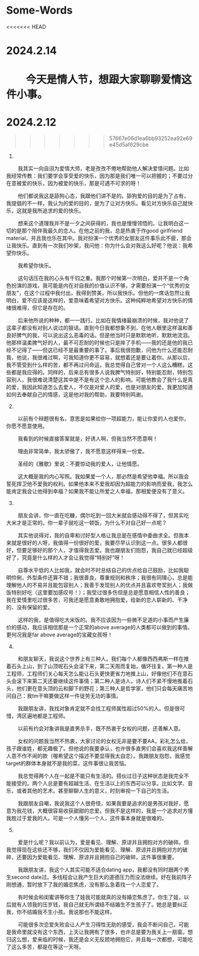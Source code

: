# Some-Words
<<<<<<< HEAD
# 2024.2.14
&nbsp;&nbsp;&nbsp;&nbsp;&nbsp;&nbsp;&nbsp;&nbsp;今天是情人节，想跟大家聊聊爱情这件小事。
=======
# 2024.2.12
>>>>>>> 57667e06d1ea6bb93252ea92e69e45d5af629cbe

1.

&nbsp;&nbsp;&nbsp;&nbsp;&nbsp;&nbsp;&nbsp;&nbsp;我其实一向自诩为爱情大师，老是孜孜不倦地帮助他人解决爱情问题。比如我经常传教：我们要学会享受爱的快乐，因为那是我们唯一可以把握的；不要过分在意被爱的快乐，因为被爱的快乐，那是可遇不可求的呀！

&nbsp;&nbsp;&nbsp;&nbsp;&nbsp;&nbsp;&nbsp;&nbsp;他们都说我这是舔狗心态，我跟他们讲不是的。舔狗爱的目的是为了占有，我提倡的不一样，我认为的爱的目的，是为了让对方快乐。看见对方快乐自己就快乐，这就是我所追求的爱的快乐。

&nbsp;&nbsp;&nbsp;&nbsp;&nbsp;&nbsp;&nbsp;&nbsp;想来这个道理我并不是一夕之间获得的，我也是慢慢领悟的。让我明白这一切的是那个陪伴我最久的恋人。在他之前的我，总是热衷于作good girlfriend material，并且我也乐在其中。我对扮演一个优秀的女朋友这件事乐此不疲，那会让我快乐。直到有一次我们吵架，我问他：你为什么会对我这么好呢？他说：我希望你快乐。

&nbsp;&nbsp;&nbsp;&nbsp;&nbsp;&nbsp;&nbsp;&nbsp;我希望你快乐。

&nbsp;&nbsp;&nbsp;&nbsp;&nbsp;&nbsp;&nbsp;&nbsp;这句话压在我的心头有千钧之重。我那个时候第一次明白，爱并不是一个角色扮演的游戏，我可能是内在对自我的价值认识不够，才需要扮演一个“优秀的女朋友”，在这个过程中我付出，我得到赞美，所以我快乐。但他的一席话忽然让我明白，爱不应该是这样的，爱意味着希望对方快乐。这种纯粹地希望对方快乐的情绪很难得，但它是存在的。

&nbsp;&nbsp;&nbsp;&nbsp;&nbsp;&nbsp;&nbsp;&nbsp;后来他所说的种种，都一一践行。比如在我情绪最崩溃的时候，我对他说了这辈子都没有对别人说过的狠话。直到今日我都想象不到，在他人眼里这样温和善良好脾气的我，可以说出这么恶毒的话。但是他当时只是默默地听，默默地流泪。他那样温柔脾气好的人，最不可忍耐的时候也只是摔了手机——我的还是他的我已经不记得了——但这已经不是最重要的事了。事后我很抱歉，问他为什么还能忍耐我，他说，我很难过啊，可我知道你更不容易，就想着还是要让着你。从那以后，我不管受到什么样的苦，都不再过问命运，我总觉得自己曾对一个人这么糟糕，这些都是我应得的。同样的，后来总有很多人说我脾气特别好，特别能忍耐，特别包容别人，我很难说清楚这其中是不是有这个恋人的影响。可能他教会了我什么是真的爱，我因此知道怎么去爱人，不仅是对爱人的爱，也是对朋友的爱。我更加知道如何去奉献自己的情感，这是他对我的帮助，我要特别鸣谢。

2.   

&nbsp;&nbsp;&nbsp;&nbsp;&nbsp;&nbsp;&nbsp;&nbsp;以前有个辩题很有名，意思是如果给你一项超能力，能让你爱的人也爱你，你愿不愿意使用。

&nbsp;&nbsp;&nbsp;&nbsp;&nbsp;&nbsp;&nbsp;&nbsp;我看到的时候直接答案就是，好诱人啊，但我当然不愿意啊！

&nbsp;&nbsp;&nbsp;&nbsp;&nbsp;&nbsp;&nbsp;&nbsp;理由非常简单，我太骄傲了，我不愿意这样得来一份爱。

&nbsp;&nbsp;&nbsp;&nbsp;&nbsp;&nbsp;&nbsp;&nbsp;圣经的《雅歌》里说：不要惊动我的爱人，让他情愿。

&nbsp;&nbsp;&nbsp;&nbsp;&nbsp;&nbsp;&nbsp;&nbsp;这大概是我的内心写照。我如果爱一个人，那必然是希望他幸福。所以我会誓死捍卫他不爱我的权利。如果他本来不爱我却因为超能力的影响而爱我，我怎么能肯定我会让他得到幸福？如果我不能让所爱之人幸福，那相爱便没有了意义。

3.

&nbsp;&nbsp;&nbsp;&nbsp;&nbsp;&nbsp;&nbsp;&nbsp;朋友会讲，你一直在吃糠，偶尔吃到一回大米就会感动得不得了，但其实吃大米才是正常的。你一辈子就吃这一顿饭，为什么不对自己好一点呢？

&nbsp;&nbsp;&nbsp;&nbsp;&nbsp;&nbsp;&nbsp;&nbsp;其实他说得对，我的自卑和讨好型人格让我总是在感情中委曲求全。但我本来就是很好的人呀，我值得一份很好的爱，我要尽早认识到这一点。很多人都很好，但要足够好的那个人，才值得我去爱。我也跟朋友们抱怨，我自己就已经超级好了，究竟是什么样的人才会让我觉得“特别好”呀！

&nbsp;&nbsp;&nbsp;&nbsp;&nbsp;&nbsp;&nbsp;&nbsp;自尊水平低的人比如我，就会时不时总结自己的优点给自己鼓励，比如我聪明伶俐，外型条件还算不错；我很善良，尊重规则和秩序；我很有同理心，总是能理解他人的不易并且能包容别人；我善于发现别人的优点并且喜欢夸奖别人；我做饭特别好吃（这里要加感叹号！）；我受过很多伤但是总是愿意相信人性的善良；我在爱情里吃过很多苦，可我还是愿意勇敢地拥抱爱，给新的恋人崭新的、干净的、没有保留的爱。

&nbsp;&nbsp;&nbsp;&nbsp;&nbsp;&nbsp;&nbsp;&nbsp;这样的我，是值得吃大米饭的。我不应该因为一些微不足道的小事而产生廉价的感动，我应该相信那是一个正常的above average的人类都可以做到的事情。更何况我是far above average的宝藏女孩呀！

4.

&nbsp;&nbsp;&nbsp;&nbsp;&nbsp;&nbsp;&nbsp;&nbsp;和朋友聊天，我说这个世界上有三种人。我们每个人都像西西弗斯一样在推着石头上山，到了山顶呢石头会滚下来，第二天周而复始，循环往复。第一种人是工程师，工程师们关心每天怎么能让石头更快更省力地推上山，好像他们不在意石头会滚下来第二天还要继续这件事情；第二种人是诗人，诗人们不紧不慢地推着石头，他们更在意头顶的云和脚下的野花；第三种人是哲学家，他们只会每天痛苦地问自己：我tm干嘛要做这样一件徒劳无功的事情。

&nbsp;&nbsp;&nbsp;&nbsp;&nbsp;&nbsp;&nbsp;&nbsp;我跟朋友讲，我找对象肯定就不会找工程师属性超过50%的人。但是很可惜，湾区遍地都是工程师。

&nbsp;&nbsp;&nbsp;&nbsp;&nbsp;&nbsp;&nbsp;&nbsp;以前有约会对象讲我是直男杀手，既不热衷于女权的问题，还善解人意。

&nbsp;&nbsp;&nbsp;&nbsp;&nbsp;&nbsp;&nbsp;&nbsp;女权的问题我当然不热衷，大家讨论的女权无非是要不要AA，彩礼怎么给，孩子跟谁姓，都无趣极了。但他说的我要承认，也许很多直男们会喜欢我这样善解人意不作不闹的款（喔希望这个描述不要显得我太自恋）。我跟朋友抱怨，我感觉target的群体本身就不是我的菜，这件事很让我苦恼。

&nbsp;&nbsp;&nbsp;&nbsp;&nbsp;&nbsp;&nbsp;&nbsp;我总觉得两个人在一起是不能只有生活的。搭伙过日子这种状态是我完全不能接受的。两个人总是要有超越生活、在生活以上的东西可以分享。比如文学、音乐，或者其他的艺术。甚至聊聊人生的意义，时刻审视一下自己的生活。

&nbsp;&nbsp;&nbsp;&nbsp;&nbsp;&nbsp;&nbsp;&nbsp;我跟朋友自嘲，我说我这个人很奇怪，如果我要是追求的是男孩对我好，愿意为我花钱，大概很容易收获甜甜的恋爱。但我不是这样的，我是一个追求对方懂我胜过于爱我的人。可是一个人懂另一个人，这件事本身就是很难的。

5.

&nbsp;&nbsp;&nbsp;&nbsp;&nbsp;&nbsp;&nbsp;&nbsp;爱是什么呢？我以前认为，爱是看见、理解、原谅并且拥抱对方的破碎。但我觉得现在这些还不够，我们不仅因为爱能看见、理解、原谅并且拥抱对方的破碎，还要因为爱能看见、理解、原谅并且拥抱自己的破碎。这件事很重要。

&nbsp;&nbsp;&nbsp;&nbsp;&nbsp;&nbsp;&nbsp;&nbsp;我跟朋友讲，我这个人其实可能不适合dating app，我都没有同时跟两个男生second date过。多线程会让我产生巨大的道德压力而没法继续。好在我前阵子刚想通，暂时放下了我的婚恋焦虑，没有那么急着找一个人恋爱了。

&nbsp;&nbsp;&nbsp;&nbsp;&nbsp;&nbsp;&nbsp;&nbsp;有时候会和闺蜜讲等你生了娃我可能就真的没有婚恋焦虑了。你生了娃，以后就有人领我的压岁钱，我自己就无所谓结不结婚生不生孩子了。她总是要纠正我，你不结婚我不生小孩。我说那也不能这样。

&nbsp;&nbsp;&nbsp;&nbsp;&nbsp;&nbsp;&nbsp;&nbsp;可能很多次恋爱失败会让人产生习得性无助的感受，我会不断问自己，可能是我命里就没有这个东西，上天让我拥有了很多，也许总是要为我关上一扇窗。想归这么想，爱来临的时候，我还是会义无反顾地拥抱它，并且每一次都想，可能吃了这么多苦，都是在等这一天呀。


